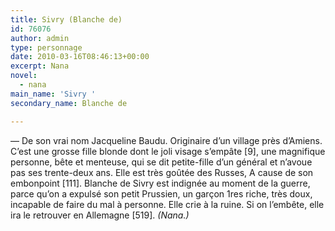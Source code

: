 ```yaml
---
title: Sivry (Blanche de)
id: 76076
author: admin
type: personnage
date: 2010-03-16T08:46:13+00:00
excerpt: Nana
novel:
  - nana
main_name: 'Sivry '
secondary_name: Blanche de

---
```

— De son vrai nom Jacqueline Baudu. Originaire d&rsquo;un village près d&rsquo;Amiens. C&rsquo;est une grosse fille blonde dont le joli visage s&rsquo;empâte [9], une magnifique personne, bête et menteuse, qui se dit petite-fille d&rsquo;un général et n&rsquo;avoue pas ses trente-deux ans. Elle est très goûtée des Russes, A cause de son embonpoint [111]. Blanche de Sivry est indignée au moment de la guerre, parce qu&rsquo;on a expulsé son petit Prussien, un garçon 1res riche, très doux, incapable de faire du mal à personne. Elle crie à la ruine. Si on l&rsquo;embête, elle ira le retrouver en Allemagne [519]. _(Nana.)_